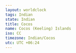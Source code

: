 ```yaml
---
layout: worldclock
tags: Indian
state: Indian
title: Cocos
name: Cocos (Keeling) Islands
iso: CC
timezone: Indian/Cocos
utc: UTC +06:24
---
```


